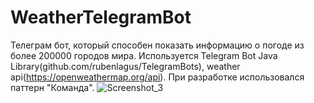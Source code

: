 # WeatherTelegramBot
Телеграм бот, который способен показать информацию о погоде из более 200000 городов мира.
Используется Telegram Bot Java Library(github.com/rubenlagus/TelegramBots), weather api(https://openweathermap.org/api).
При разработке использовался паттерн "Команда".
![Screenshot_3](https://user-images.githubusercontent.com/77767886/178120445-012a602c-a2ea-4ac3-9a9d-cb269a70a210.png)
